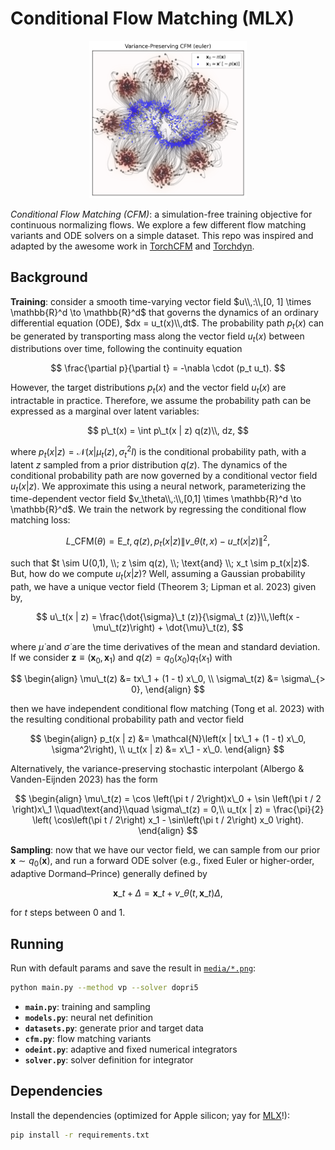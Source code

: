 # Conditional Flow Matching (MLX)

<p align="center">
  <img src="media/trajectories_vp_euler.png" alt="dd" width="50%">
</p>

_Conditional Flow Matching (CFM)_: a simulation-free training objective for continuous normalizing flows.​ We explore a few different flow matching variants and ODE solvers on a simple dataset. This repo was inspired and adapted by the awesome work in [TorchCFM](https://github.com/atong01/conditional-flow-matching) and [Torchdyn](https://github.com/DiffEqML/torchdyn). 

## Background

**Training**: consider a smooth time-varying vector field $u\\,:\\,[0, 1] \times \mathbb{R}^d \to \mathbb{R}^d$ that governs the dynamics of an ordinary differential equation (ODE), $dx = u_t(x)\\,dt$. The probability path $p_t(x)$ can be generated by transporting mass along the vector field $u_t(x)$ between distributions over time, following the continuity equation

$$
\frac{\partial p}{\partial t} = -\nabla \cdot (p_t u_t).
$$

However, the target distributions $p_t(x)$ and the vector field $u_t(x)$ are intractable in practice. Therefore, we assume the probability path can be expressed as a marginal over latent variables: 

$$
p\_t(x) = \int p\_t(x | z) q(z)\\, dz,
$$

where $p_t(x | z) = \mathcal{N}\left(x | \mu_t(z), \sigma_t^2 I\right)$ is the conditional probability path, with a latent $z$ sampled from a prior distribution $q(z)$. The dynamics of the conditional probability path are now governed by a conditional vector field $u_t(x | z)$. We approximate this using a neural network, parameterizing the time-dependent vector field $v_\theta\\,:\\,[0,1] \times \mathbb{R}^d \to \mathbb{R}^d$. We train the network by regressing the conditional flow matching loss:

$$
L\_{\text{CFM}}(\theta) = \mathrm{E}\_{t, q(z), p_t(x | z)} \lVert v\_\theta(t, x) - u\_t(x | z) \rVert^2,
$$

such that $t \sim U(0,1), \\; z \sim q(z), \\; \text{and} \\; x_t \sim p_t(x|z)$. But, how do we compute $u_t(x|z)$? Well, assuming a Gaussian probability path, we have a unique vector field (Theorem 3; Lipman et al. 2023) given by,

$$
u\_t(x | z) = \frac{\dot{\sigma}\_t (z)}{\sigma\_t (z)}\\,\left(x - \mu\_t(z)\right) + \dot{\mu}\_t(z),
$$

where $\dot{\mu}$ and $\dot{\sigma}$ are the time derivatives of the mean and standard deviation. If we consider $\mathbf{z} \equiv (\mathbf{x}_0, \mathbf{x}_1)$ and $q(z) = q_0(x_0)q_1(x_1)$ with

$$
\begin{align} 
\mu\_t(z) &= tx\_1 + (1 - t) x\_0, \\
\sigma\_t(z) &= \sigma\_{> 0},
\end{align}
$$

then we have independent conditional flow matching (Tong et al. 2023) with the resulting conditional probability path and vector field

$$
\begin{align} 
p_t(x | z) &= \mathcal{N}\left(x | tx\_1 + (1 - t) x\_0, \sigma^2\right), \\
u_t(x | z) &= x\_1 - x\_0.
\end{align}
$$

Alternatively, the variance-preserving stochastic interpolant (Albergo & Vanden-Eijnden 2023) has the form 

$$
\begin{align} 
\mu\_t(z) = \cos \left(\pi t / 2\right)x\_0 + \sin \left(\pi t / 2 \right)x\_1 \\quad\text{and}\\quad \sigma\_t(z) = 0,\\
u_t(x | z) = \frac{\pi}{2} \left( \cos\left(\pi t / 2\right) x_1 - \sin\left(\pi t / 2\right) x_0 \right).
\end{align}
$$

**Sampling**: now that we have our vector field, we can sample from our prior $\mathbf{x} \sim q_0(\mathbf{x})$, and run a forward ODE solver (e.g., fixed Euler or higher-order, adaptive Dormand–Prince) generally defined by 

$$
\mathbf{x}\_{t+\Delta} = \mathbf{x}\_{t} + v\_\theta (t, \mathbf{x}\_t) \Delta,
$$

for $t$ steps between $0$ and $1$.

## Running

Run with default params and save the result in [`media/*.png`](media/):
```bash
python main.py --method vp --solver dopri5
```
- **`main.py`**: training and sampling
- **`models.py`**: neural net definition
- **`datasets.py`**: generate prior and target data
- **`cfm.py`**: flow matching variants
- **`odeint.py`**: adaptive and fixed numerical integrators
- **`solver.py`**: solver definition for integrator

## Dependencies

Install the dependencies (optimized for Apple silicon; yay for [MLX](https://github.com/ml-explore/mlx)!):
```bash
pip install -r requirements.txt
```

